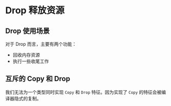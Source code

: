 # Drop 释放资源

## Drop 使用场景

对于 Drop 而言，主要有两个功能：

- 回收内存资源
- 执行一些收尾工作





## 互斥的 Copy 和 Drop

我们无法为一个类型同时实现 `Copy` 和 `Drop` 特征。因为实现了 `Copy` 的特征会被编译器隐式的复制。